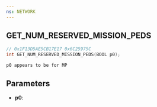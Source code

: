 ```yaml
---
ns: NETWORK
---
```

## GET_NUM_RESERVED_MISSION_PEDS

```c
// 0x1F13D5AE5CB17E17 0x6C25975C
int GET_NUM_RESERVED_MISSION_PEDS(BOOL p0);
```

```
p0 appears to be for MP
```

## Parameters
* **p0**:
